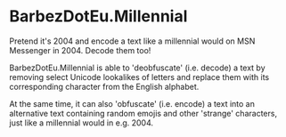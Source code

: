 # BarbezDotEu.Millennial

Pretend it's 2004 and encode a text like a millennial would on MSN Messenger in 2004. Decode them too!

BarbezDotEu.Millennial is able to 'deobfuscate' (i.e. decode) a text by removing select Unicode lookalikes of letters and replace them with its corresponding character from the English alphabet.

At the same time, it can also 'obfuscate' (i.e. encode) a text into an alternative text containing random emojis and other 'strange' characters, just like a millennial would in e.g. 2004.

